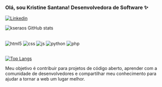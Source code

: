 ### Olá, sou Kristine Santana! Desenvolvedora de Software ✨

[![Linkedin](https://img.shields.io/badge/LinkedIn-0077B5?style=for-the-badge&logo=linkedin&logoColor=white)](https://www.linkedin.com/in/kristine-santana/)

![kseraos GitHub stats](https://github-readme-stats.vercel.app/api?username=kseraos&show_icons=true&theme=radical)


<div style="display: inline_block"> <br/>
  <img align="center" alt="html5" src="https://img.shields.io/badge/HTML5-E34F26?style=for-the-badge&logo=html5&logoColor=white"/>
  <img align="center" alt="css" src="https://img.shields.io/badge/CSS-239120?&style=for-the-badge&logo=css3&logoColor=white"/>
  <img align="center" alt="js" src="https://img.shields.io/badge/JavaScript-F7DF1E?style=for-the-badge&logo=javascript&logoColor=black"/>
  <img align="center" alt="python" src="https://img.shields.io/badge/Python-3776AB?style=for-the-badge&logo=python&logoColor=white"/>
  <img align="center" alt="php" src="https://img.shields.io/badge/PHP-777BB4?style=for-the-badge&logo=php&logoColor=white"/>
</div>
</br>

[![Top Langs](https://github-readme-stats.vercel.app/api/top-langs/?username=kseraos)](https://github.com/anuraghazra/github-readme-stats)

Meu objetivo é contribuir para projetos de código aberto, aprender com a comunidade de desenvolvedores e compartilhar meu conhecimento para ajudar a tornar a web um lugar melhor.

